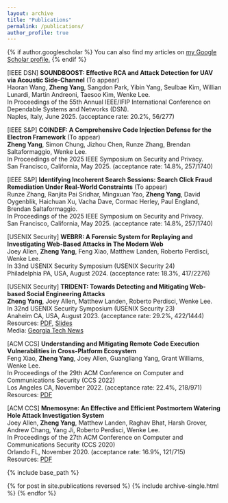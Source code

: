 ```yaml
---
layout: archive
title: "Publications"
permalink: /publications/
author_profile: true
---
```


{% if author.googlescholar %}
  You can also find my articles on <u><a href="{{author.googlescholar}}">my Google Scholar profile</a>.</u>
{% endif %}

[IEEE DSN] **SOUNDBOOST: Effective RCA and Attack Detection for UAV via Acoustic Side-Channel** (To appear)\
Haoran Wang, **Zheng Yang**, Sangdon Park, Yibin Yang, Seulbae Kim, Willian Lunardi, Martin Andreoni, Taesoo Kim, Wenke Lee.\
In Proceedings of the 55th Annual IEEE/IFIP International Conference on Dependable Systems and Networks (DSN).\
Naples, Italy, June 2025. (acceptance rate: 20.2%, 56/277) 

[IEEE S&P] **COINDEF: A Comprehensive Code Injection Defense for the Electron Framework** (To appear)\
**Zheng Yang**, Simon Chung, Jizhou Chen, Runze Zhang, Brendan Saltaformaggio, Wenke Lee.\
In Proceedings of the 2025 IEEE Symposium on Security and Privacy.\
San Francisco, California, May 2025. (acceptance rate: 14.8%, 257/1740)

[IEEE S&P] **Identifying Incoherent Search Sessions: Search Click Fraud Remediation Under Real-World Constraints** (To appear)\
Runze Zhang, Ranjita Pai Sridhar, Mingxuan Yao, **Zheng Yang**, David Oygenblik, Haichuan Xu, Vacha Dave, Cormac Herley, Paul England, Brendan Saltaformaggio.\
In Proceedings of the 2025 IEEE Symposium on Security and Privacy.\
San Francisco, California, May 2025. (acceptance rate: 14.8%, 257/1740)

[USENIX Security] **WEBRR: A Forensic System for Replaying and Investigating Web-Based Attacks in The Modern Web**\
Joey Allen, **Zheng Yang**, Feng Xiao, Matthew Landen, Roberto Perdisci, Wenke Lee.\
In 33nd USENIX Security Symposium (USENIX Security 24)\
Philadelphia PA, USA, August 2024. (acceptance rate: 18.3%, 417/2276)

[USENIX Security] **TRIDENT: Towards Detecting and Mitigating Web-based Social Engineering Attacks**\
**Zheng Yang**, Joey Allen, Matthew Landen, Roberto Perdisci, Wenke Lee.\
In 32nd USENIX Security Symposium (USENIX Security 23)\
Anaheim CA, USA, August 2023. (acceptance rate: 29.2%, 422/1444)\
Resources: [PDF](https://www.usenix.org/system/files/usenixsecurity23-yang-zheng.pdf), [Slides](https://www.usenix.org/system/files/sec23_slides_yang-zheng.pdf)\
Media: [Georgia Tech News](https://www.cc.gatech.edu/news/new-tool-skewers-socially-engineered-attack-ads)

[ACM CCS] **Understanding and Mitigating Remote Code Execution Vulnerabilities in Cross-Platform Ecosystem** \
Feng Xiao, **Zheng Yang**, Joey Allen, Guangliang Yang, Grant Williams, Wenke Lee.\
In Proceedings of the 29th ACM Conference on Computer and Communications Security (CCS 2022)\
Los Angeles CA, November 2022. (acceptance rate: 22.4%, 218/971)\
Resources: [PDF](https://dl.acm.org/doi/pdf/10.1145/3548606.3559340)

[ACM CCS]  **Mnemosyne: An Effective and Efficient Postmortem Watering Hole Attack Investigation System**\
Joey Allen, **Zheng Yang**, Matthew Landen, Raghav Bhat, Harsh Grover, Andrew Chang, Yang Ji, Roberto Perdisci, Wenke Lee.\
In Proceedings of the 27th ACM Conference on Computer and Communications Security (CCS 2020)\
Orlando FL, November 2020. (acceptance rate: 16.9%, 121/715) \
Resources: [PDF](https://dl.acm.org/doi/pdf/10.1145/3372297.3423355)

{% include base_path %}

{% for post in site.publications reversed %}
  {% include archive-single.html %}
{% endfor %}
